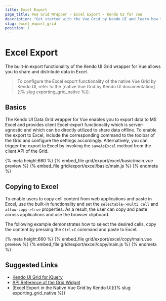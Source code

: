 ```yaml
---
title: Excel Export
page_title: Vue Grid Wrapper - Excel Export - Kendo UI for Vue
description: "Get started with the Vue Grid by Kendo UI and learn how to export its content to an xlsx file."
slug: excel_export_grid
position: 1
---
```


# Excel Export

The built-in export functionality of the Kendo UI Grid wrapper for Vue allows you to share and distribute data in Excel.

> To configure the Excel export functionality of the native Vue Grid by Kendo UI, refer to the [native Vue Grid by Kendo UI documentation]({% slug exporting_grid_native %}).

## Basics

The Kendo UI Data Grid wrapper for Vue enables you to export data to MS Excel and provides client Excel-export functionality which is server-agnostic and which can be directly utilized to share data offline. To enable the export to Excel, include the corresponding command to the toolbar of the Grid and configure the settings accordingly. Alternatively, you can trigger the export to Excel by invoking the `saveAsExcel` method from the client API of the Grid.

{% meta height:660 %}
{% embed_file grid/export/excel/basic/main.vue preview %}
{% embed_file grid/export/excel/basic/main.js %}
{% endmeta %}

## Copying to Excel

To enable users to copy cell content from web applications and paste in Excel, use the built-in functionality and set the `selectable->multi cell` and `allow-copy->true` properties. As a result, the user can copy and paste across applications and use the browser clipboard.

The following example demonstrates how to select the desired cells, copy the content by pressing the `Ctrl`+`C` command and paste to Excel.

{% meta height:660 %}
{% embed_file grid/export/excel/copy/main.vue preview %}
{% embed_file grid/export/excel/copy/main.js %}
{% endmeta %}

## Suggested Links

* [Kendo UI Grid for jQuery](https://docs.telerik.com/kendo-ui/controls/data-management/grid/overview)
* [API Reference of the Grid Widget](https://docs.telerik.com/kendo-ui/api/javascript/ui/grid)
* [Excel Export in the Native Vue Grid by Kendo UI]({% slug exporting_grid_native %})
